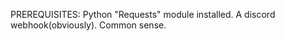 PREREQUISITES:
  Python "Requests" module installed.
  A discord webhook(obviously).
  Common sense.
  

